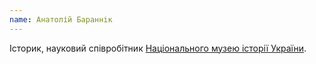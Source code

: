 ```yaml
---
name: Анатолій Бараннік
---
```


Історик, науковий співробітник [Національного музею історії України][1].

[1]: https://nmiu.org
